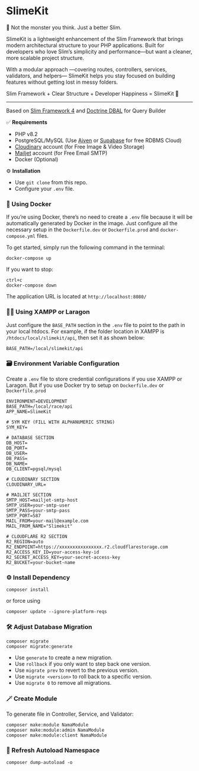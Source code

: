# SlimeKit
💚 Not the monster you think. Just a better Slim.

SlimeKit is a lightweight enhancement of the Slim Framework that brings modern architectural structure to your PHP applications.
Built for developers who love Slim’s simplicity and performance—but want a cleaner, more scalable project structure.

With a modular approach —covering routes, controllers, services, validators, and helpers— SlimeKit helps you stay focused on building features without getting lost in messy folders.

Slim Framework + Clear Structure + Developer Happiness = SlimeKit 🚀

----

Based on [Slim Framework 4](https://www.slimframework.com/docs/v4/) and [Doctrine DBAL](https://www.doctrine-project.org/projects/dbal.html) for Query Builder

✅ **Requirements**
- PHP v8.2
- PostgreSQL/MySQL (Use [Aiven](https://aiven.io) or [Supabase](https://supabase.com) for free RDBMS Cloud)
- [Cloudinary](https://cloudinary.com) account (for Free Image & Video Storage)
- [Mailjet](https://mailjet.com) account (for Free Email SMTP)
- Docker (Optional)

⚙️ **Installation**
- Use `git clone` from this repo.
- Configure your `.env` file.

### 🚀 Using Docker
If you’re using Docker, there’s no need to create a `.env` file because it will be automatically generated by Docker in the image. Just configure all the necessary setup in the `Dockerfile.dev` or `Dockerfile.prod` and `docker-compose.yml` files.

To get started, simply run the following command in the terminal:
```
docker-compose up
```

If you want to stop:
```
ctrl+c
docker-compose down
```

The application URL is located at `http://localhost:8080/`

### 🧑‍💻 Using XAMPP or Laragon
Just configure the `BASE_PATH` section in the `.env` file to point to the path in your local htdocs. For example, if the folder location in XAMPP is `/htdocs/local/slimekit/api`, then set it as shown below:
```
BASE_PATH=/local/slimekit/api
```

### 🗃️ Environment Variable Configuration
Create a `.env` file to store credential configurations if you use XAMPP or Laragon. But if you use Docker try to setup on `Dockerfile.dev` or `Dockerfile.prod`
```
ENVIRONMENT=DEVELOPMENT
BASE_PATH=/local/race/api
APP_NAME=SlimeKit

# SYM KEY (FILL WITH ALPHANUMERIC STRING)
SYM_KEY=

# DATABASE SECTION
DB_HOST=
DB_PORT=
DB_USER=
DB_PASS=
DB_NAME=
DB_CLIENT=pgsql/mysql

# CLOUDINARY SECTION
CLOUDINARY_URL=

# MAILJET SECTION
SMTP_HOST=mailjet-smtp-host
SMTP_USER=your-smtp-user
SMTP_PASS=your-smtp-pass
SMTP_PORT=587
MAIL_FROM=your-mail@example.com
MAIL_FROM_NAME="Slimekit"

# CLOUDFLARE R2 SECTION
R2_REGION=auto
R2_ENDPOINT=https://xxxxxxxxxxxxxxxx.r2.cloudflarestorage.com
R2_ACCESS_KEY_ID=your-access-key-id
R2_SECRET_ACCESS_KEY=your-secret-access-key
R2_BUCKET=your-bucket-name
```

### ⚙️ Install Dependency
```
composer install
```
or force using
```
composer update --ignore-platform-reqs
```

### 🛠️ Adjust Database Migration
```
composer migrate
composer migrate:generate
```
- Use `generate` to create a new migration.
- Use `rollback` if you only want to step back one version.
- Use `migrate prev` to revert to the previous version.
- Use `migrate <version>` to roll back to a specific version.
- Use `migrate 0` to remove all migrations.

### 🪄 Create Module
To generate file in Controller, Service, and Validator:
```
composer make:module NamaModule
composer make:module:admin NamaModule
composer make:module:client NamaModule
```

### 🔁 Refresh Autoload Namespace
```
composer dump-autoload -o
```
